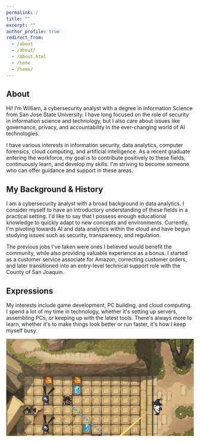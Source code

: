 ```yaml
---
permalink: /
title: ""
excerpt: ""
author_profile: true
redirect_from:
  - /about
  - /about/
  - /about.html
  - /home
  - /home/
---
```


## About
Hi! I’m William, a cybersecurity analyst with a degree in Information Science from San Jose State University.
I have long focused on the role of security in information science and technology, but I also care about issues like governance, privacy, and accountability in the ever-changing world of AI technologies.

I have various interests in information security, data analytics, computer forensics, cloud computing, and artificial intelligence.
As a recent graduate entering the workforce, my goal is to contribute positively to these fields, continuously learn, and develop my skills. I'm striving to become someone who can offer guidance and support in these areas.

## My Background & History
I am a cybersecurity analyst with a broad background in data analytics.
I consider myself to have an introductory understanding of these fields in a practical setting. 
I'd like to say that I possess enough educational knowledge to quickly adapt to new concepts and environments.
Currently, I'm pivoting towards AI and data analytics within the cloud and have begun studying issues such as security, transparency, and regulation.

The previous jobs I've taken were ones I believed would benefit the community, while also providing valuable experience as a bonus. 
I started as a customer service associate for Amazon, correcting customer orders, and later transitioned into an entry-level technical support role with the County of San Joaquin.



## Expressions
My interests include game development, PC building, and cloud computing. 
I spend a lot of my time in technology, whether it's setting up servers, assembling PCs, or keeping up with the latest tools.
There's always more to learn, whether it's to make things look better or run faster, it's how I keep myself busy.

![](/files/Animation.gif)
